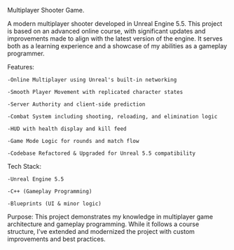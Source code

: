 Multiplayer Shooter Game.


A modern multiplayer shooter developed in Unreal Engine 5.5. This project is based on an advanced online course, with significant updates and improvements made to align with the latest version of the engine.
It serves both as a learning experience and a showcase of my abilities as a gameplay programmer.

Features:

    -Online Multiplayer using Unreal's built-in networking

    -Smooth Player Movement with replicated character states

    -Server Authority and client-side prediction

    -Combat System including shooting, reloading, and elimination logic

    -HUD with health display and kill feed

    -Game Mode Logic for rounds and match flow

    -Codebase Refactored & Upgraded for Unreal 5.5 compatibility

Tech Stack:

    -Unreal Engine 5.5

    -C++ (Gameplay Programming)

    -Blueprints (UI & minor logic)

Purpose:
This project demonstrates my knowledge in multiplayer game architecture and gameplay programming. While it follows a course structure, I’ve extended and modernized the project with custom improvements and best practices.
